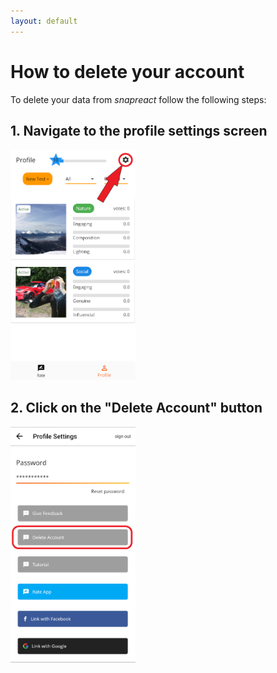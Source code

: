 ```yaml
---
layout: default
---
```

# How to delete your account

To delete your data from <em>snapreact</em> follow the following steps:

## 1. Navigate to the profile settings screen

<img src="profile.png" alt="Profile Screen Icon" width="200"/>

## 2. Click on the "Delete Account" button

<img src="deleteAcc.png" alt="Delete data button" width="200"/>

